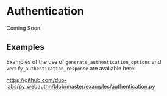 # Authentication

Coming Soon

## Examples

Examples of the use of `generate_authentication_options` and `verify_authentication_response` are available here:

<https://github.com/duo-labs/py_webauthn/blob/master/examples/authentication.py>
